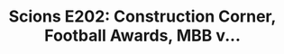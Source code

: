 ---
layout: post
title: "Scions E202: Construction Corner, Football Awards, MBB v..."
description: "A light-ish slate that we still managed to do an hour..."
permalink: https://www.fromtherumbleseat.com/2024/1/23/24047599/scions-e202-georgia-tech-athletics-construction-corner-football-awards-mbb-uva-wbb-mten-wten-gatech
---